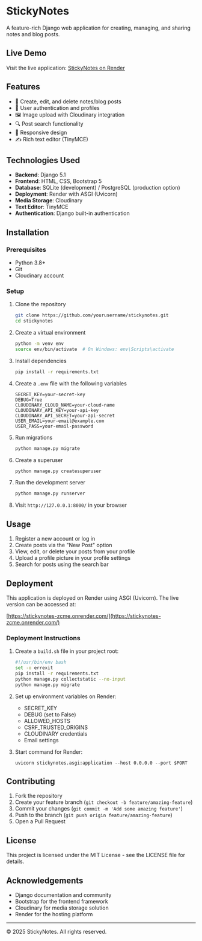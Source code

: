 # StickyNotes

A feature-rich Django web application for creating, managing, and sharing notes and blog posts.

## Live Demo

Visit the live application: [StickyNotes on Render](https://stickynotes-zcme.onrender.com/profile/)

## Features

- 📝 Create, edit, and delete notes/blog posts
- 👤 User authentication and profiles
- 🖼️ Image upload with Cloudinary integration
- 🔍 Post search functionality
- 📱 Responsive design
- ✍️ Rich text editor (TinyMCE)

## Technologies Used

- **Backend**: Django 5.1
- **Frontend**: HTML, CSS, Bootstrap 5
- **Database**: SQLite (development) / PostgreSQL (production option)
- **Deployment**: Render with ASGI (Uvicorn)
- **Media Storage**: Cloudinary
- **Text Editor**: TinyMCE
- **Authentication**: Django built-in authentication

## Installation

### Prerequisites

- Python 3.8+
- Git
- Cloudinary account

### Setup

1. Clone the repository
   ```bash
   git clone https://github.com/yourusername/stickynotes.git
   cd stickynotes
   ```

2. Create a virtual environment
   ```bash
   python -m venv env
   source env/bin/activate  # On Windows: env\Scripts\activate
   ```

3. Install dependencies
   ```bash
   pip install -r requirements.txt
   ```

4. Create a `.env` file with the following variables
   ```
   SECRET_KEY=your-secret-key
   DEBUG=True
   CLOUDINARY_CLOUD_NAME=your-cloud-name
   CLOUDINARY_API_KEY=your-api-key
   CLOUDINARY_API_SECRET=your-api-secret
   USER_EMAIL=your-email@example.com
   USER_PASS=your-email-password
   ```

5. Run migrations
   ```bash
   python manage.py migrate
   ```

6. Create a superuser
   ```bash
   python manage.py createsuperuser
   ```

7. Run the development server
   ```bash
   python manage.py runserver
   ```

8. Visit `http://127.0.0.1:8000/` in your browser

## Usage

1. Register a new account or log in
2. Create posts via the "New Post" option
3. View, edit, or delete your posts from your profile
4. Upload a profile picture in your profile settings
5. Search for posts using the search bar

## Deployment

This application is deployed on Render using ASGI (Uvicorn). The live version can be accessed at:

[https://stickynotes-zcme.onrender.com/](https://stickynotes-zcme.onrender.com/)

### Deployment Instructions

1. Create a `build.sh` file in your project root:
   ```bash
   #!/usr/bin/env bash
   set -o errexit
   pip install -r requirements.txt
   python manage.py collectstatic --no-input
   python manage.py migrate
   ```

2. Set up environment variables on Render:
   - SECRET_KEY
   - DEBUG (set to False)
   - ALLOWED_HOSTS
   - CSRF_TRUSTED_ORIGINS
   - CLOUDINARY credentials
   - Email settings

3. Start command for Render:
   ```
   uvicorn stickynotes.asgi:application --host 0.0.0.0 --port $PORT
   ```

## Contributing

1. Fork the repository
2. Create your feature branch (`git checkout -b feature/amazing-feature`)
3. Commit your changes (`git commit -m 'Add some amazing feature'`)
4. Push to the branch (`git push origin feature/amazing-feature`)
5. Open a Pull Request

## License

This project is licensed under the MIT License - see the LICENSE file for details.

## Acknowledgements

- Django documentation and community
- Bootstrap for the frontend framework
- Cloudinary for media storage solution
- Render for the hosting platform

---

© 2025 StickyNotes. All rights reserved.
